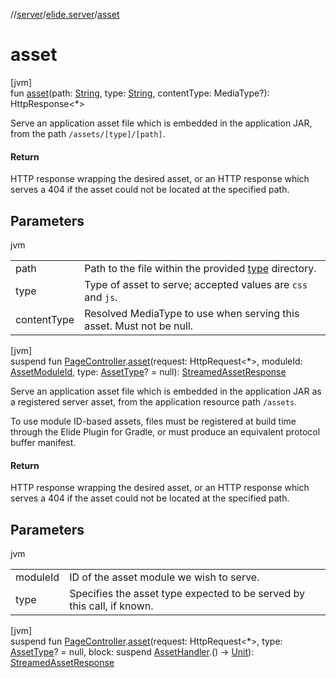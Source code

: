 //[server](../../index.md)/[elide.server](index.md)/[asset](asset.md)

# asset

[jvm]\
fun [asset](asset.md)(path: [String](https://kotlinlang.org/api/latest/jvm/stdlib/kotlin/-string/index.html), type: [String](https://kotlinlang.org/api/latest/jvm/stdlib/kotlin/-string/index.html), contentType: MediaType?): HttpResponse&lt;*&gt;

Serve an application asset file which is embedded in the application JAR, from the path `/assets/[type]/[path]`.

#### Return

HTTP response wrapping the desired asset, or an HTTP response which serves a 404 if the asset could not be     located at the specified path.

## Parameters

jvm

| | |
|---|---|
| path | Path to the file within the provided [type](asset.md) directory. |
| type | Type of asset to serve; accepted values are `css` and `js`. |
| contentType | Resolved MediaType to use when serving this asset. Must not be null. |

[jvm]\
suspend fun [PageController](../elide.server.controller/-page-controller/index.md).[asset](asset.md)(request: HttpRequest&lt;*&gt;, moduleId: [AssetModuleId](index.md#-803173189%2FClasslikes%2F-1343588467), type: [AssetType](../elide.server.assets/-asset-type/index.md)? = null): [StreamedAssetResponse](index.md#-491452832%2FClasslikes%2F-1343588467)

Serve an application asset file which is embedded in the application JAR as a registered server asset, from the application resource path `/assets`.

To use module ID-based assets, files must be registered at build time through the Elide Plugin for Gradle, or must produce an equivalent protocol buffer manifest.

#### Return

HTTP response wrapping the desired asset, or an HTTP response which serves a 404 if the asset could not be     located at the specified path.

## Parameters

jvm

| | |
|---|---|
| moduleId | ID of the asset module we wish to serve. |
| type | Specifies the asset type expected to be served by this call, if known. |

[jvm]\
suspend fun [PageController](../elide.server.controller/-page-controller/index.md).[asset](asset.md)(request: HttpRequest&lt;*&gt;, type: [AssetType](../elide.server.assets/-asset-type/index.md)? = null, block: suspend [AssetHandler](-asset-handler/index.md).() -&gt; [Unit](https://kotlinlang.org/api/latest/jvm/stdlib/kotlin/-unit/index.html)): [StreamedAssetResponse](index.md#-491452832%2FClasslikes%2F-1343588467)
